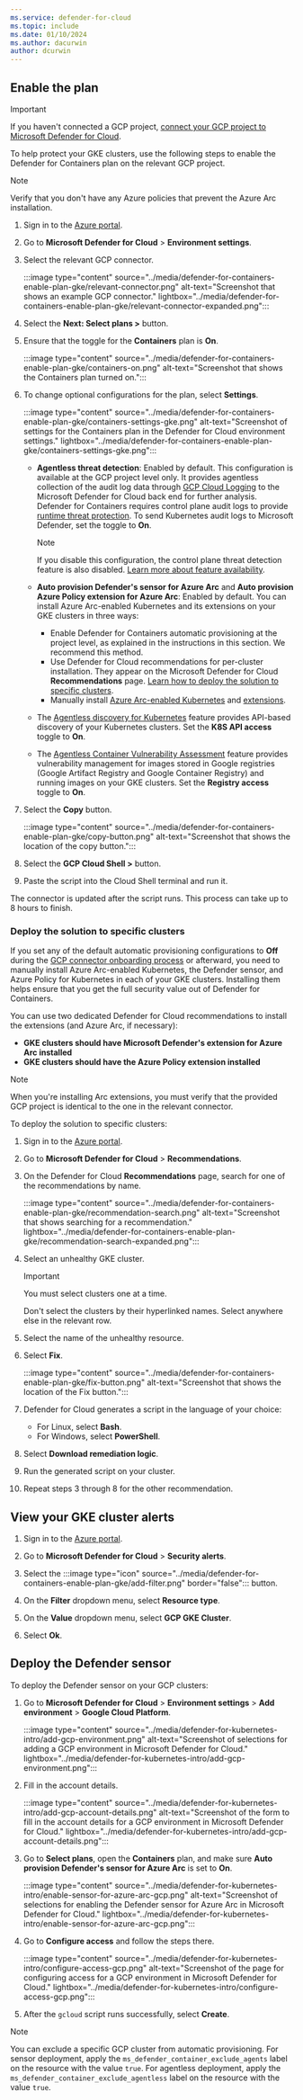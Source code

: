 ```yaml
---
ms.service: defender-for-cloud
ms.topic: include
ms.date: 01/10/2024
ms.author: dacurwin
author: dcurwin
---
```


## Enable the plan

> [!IMPORTANT]
> If you haven't connected a GCP project, [connect your GCP project to Microsoft Defender for Cloud](../tutorial-enable-container-gcp.md).

To help protect your GKE clusters, use the following steps to enable the Defender for Containers plan on the relevant GCP project.

> [!NOTE]
> Verify that you don't have any Azure policies that prevent the Azure Arc installation.

1. Sign in to the [Azure portal](https://portal.azure.com).

1. Go to **Microsoft Defender for Cloud** > **Environment settings**.

1. Select the relevant GCP connector.

    :::image type="content" source="../media/defender-for-containers-enable-plan-gke/relevant-connector.png" alt-text="Screenshot that shows an example GCP connector." lightbox="../media/defender-for-containers-enable-plan-gke/relevant-connector-expanded.png":::

1. Select the **Next: Select plans >** button.

1. Ensure that the toggle for the **Containers** plan is **On**.

    :::image type="content" source="../media/defender-for-containers-enable-plan-gke/containers-on.png" alt-text="Screenshot that shows the Containers plan turned on.":::

1. To change optional configurations for the plan, select **Settings**.

    :::image type="content" source="../media/defender-for-containers-enable-plan-gke/containers-settings-gke.png" alt-text="Screenshot of settings for the Containers plan in the Defender for Cloud environment settings." lightbox="../media/defender-for-containers-enable-plan-gke/containers-settings-gke.png":::

    - **Agentless threat detection**: Enabled by default. This configuration is available at the GCP project level only. It provides agentless collection of the audit log data through [GCP Cloud Logging](https://cloud.google.com/logging/) to the Microsoft Defender for Cloud back end for further analysis. Defender for Containers requires control plane audit logs to provide [runtime threat protection](../defender-for-containers-introduction.md#run-time-protection-for-kubernetes-nodes-and-clusters). To send Kubernetes audit logs to Microsoft Defender, set the toggle to **On**.

        > [!NOTE]
        > If you disable this configuration, the control plane threat detection feature is also disabled. [Learn more about feature availability](../supported-machines-endpoint-solutions-clouds-containers.md).

    - **Auto provision Defender's sensor for Azure Arc** and **Auto provision Azure Policy extension for Azure Arc**: Enabled by default. You can install Azure Arc-enabled Kubernetes and its extensions on your GKE clusters in three ways:
      - Enable Defender for Containers automatic provisioning at the project level, as explained in the instructions in this section. We recommend this method.
      - Use Defender for Cloud recommendations for per-cluster installation. They appear on the Microsoft Defender for Cloud **Recommendations** page. [Learn how to deploy the solution to specific clusters](../defender-for-containers-enable.md?tabs=defender-for-container-gke#deploy-the-solution-to-specific-clusters).
      - Manually install [Azure Arc-enabled Kubernetes](/azure/azure-arc/kubernetes/quickstart-connect-cluster) and [extensions](/azure/azure-arc/kubernetes/extensions).

    - The [Agentless discovery for Kubernetes](../defender-for-containers-architecture.md#how-does-agentless-discovery-for-kubernetes-in-gcp-work) feature provides API-based discovery of your Kubernetes clusters. Set the **K8S API access** toggle to **On**.
    - The [Agentless Container Vulnerability Assessment](../agentless-vulnerability-assessment-gcp.md) feature provides vulnerability management for images stored in Google registries (Google Artifact Registry and Google Container Registry) and running images on your GKE clusters. Set the **Registry access** toggle to **On**.

2. Select the **Copy** button.

    :::image type="content" source="../media/defender-for-containers-enable-plan-gke/copy-button.png" alt-text="Screenshot that shows the location of the copy button.":::

3. Select the **GCP Cloud Shell >** button.

4. Paste the script into the Cloud Shell terminal and run it.

The connector is updated after the script runs. This process can take up to 8 hours to finish.

### Deploy the solution to specific clusters

If you set any of the default automatic provisioning configurations to **Off** during the [GCP connector onboarding process](../quickstart-onboard-gcp.md#configure-the-defender-for-containers-plan) or afterward, you need to manually install Azure Arc-enabled Kubernetes, the Defender sensor, and Azure Policy for Kubernetes in each of your GKE clusters. Installing them helps ensure that you get the full security value out of Defender for Containers.

You can use two dedicated Defender for Cloud recommendations to install the extensions (and Azure Arc, if necessary):

- **GKE clusters should have Microsoft Defender's extension for Azure Arc installed**
- **GKE clusters should have the Azure Policy extension installed**

> [!NOTE]
> When you're installing Arc extensions, you must verify that the provided GCP project is identical to the one in the relevant connector.

To deploy the solution to specific clusters:

1. Sign in to the [Azure portal](https://portal.azure.com).

1. Go to **Microsoft Defender for Cloud** > **Recommendations**.

1. On the Defender for Cloud **Recommendations** page, search for one of the recommendations by name.

    :::image type="content" source="../media/defender-for-containers-enable-plan-gke/recommendation-search.png" alt-text="Screenshot that shows searching for a recommendation." lightbox="../media/defender-for-containers-enable-plan-gke/recommendation-search-expanded.png":::

1. Select an unhealthy GKE cluster.

    > [!IMPORTANT]
    > You must select clusters one at a time.
    >
    > Don't select the clusters by their hyperlinked names. Select anywhere else in the relevant row.

1. Select the name of the unhealthy resource.

1. Select **Fix**.

    :::image type="content" source="../media/defender-for-containers-enable-plan-gke/fix-button.png" alt-text="Screenshot that shows the location of the Fix button.":::

1. Defender for Cloud generates a script in the language of your choice:
    - For Linux, select **Bash**.
    - For Windows, select **PowerShell**.

1. Select **Download remediation logic**.

1. Run the generated script on your cluster.

1. Repeat steps 3 through 8 for the other recommendation.

## View your GKE cluster alerts

1. Sign in to the [Azure portal](https://portal.azure.com).

1. Go to **Microsoft Defender for Cloud** > **Security alerts**.

1. Select the :::image type="icon" source="../media/defender-for-containers-enable-plan-gke/add-filter.png" border="false"::: button.

1. On the **Filter** dropdown menu, select **Resource type**.

1. On the **Value** dropdown menu, select **GCP GKE Cluster**.

1. Select **Ok**.

## Deploy the Defender sensor

To deploy the Defender sensor on your GCP clusters:

1. Go to **Microsoft Defender for Cloud** > **Environment settings** > **Add environment** > **Google Cloud Platform**.

    :::image type="content" source="../media/defender-for-kubernetes-intro/add-gcp-environment.png" alt-text="Screenshot of selections for adding a GCP environment in Microsoft Defender for Cloud." lightbox="../media/defender-for-kubernetes-intro/add-gcp-environment.png":::

1. Fill in the account details.

    :::image type="content" source="../media/defender-for-kubernetes-intro/add-gcp-account-details.png" alt-text="Screenshot of the form to fill in the account details for a GCP environment in Microsoft Defender for Cloud." lightbox="../media/defender-for-kubernetes-intro/add-gcp-account-details.png":::

1. Go to **Select plans**, open the **Containers** plan, and make sure **Auto provision Defender's sensor for Azure Arc** is set to **On**.

    :::image type="content" source="../media/defender-for-kubernetes-intro/enable-sensor-for-azure-arc-gcp.png" alt-text="Screenshot of selections for enabling the Defender sensor for Azure Arc in Microsoft Defender for Cloud." lightbox="../media/defender-for-kubernetes-intro/enable-sensor-for-azure-arc-gcp.png":::

1. Go to **Configure access** and follow the steps there.

    :::image type="content" source="../media/defender-for-kubernetes-intro/configure-access-gcp.png" alt-text="Screenshot of the page for configuring access for a GCP environment in Microsoft Defender for Cloud." lightbox="../media/defender-for-kubernetes-intro/configure-access-gcp.png":::

1. After the `gcloud` script runs successfully, select **Create**.

> [!NOTE]
> You can exclude a specific GCP cluster from automatic provisioning. For sensor deployment, apply the `ms_defender_container_exclude_agents` label on the resource with the value `true`. For agentless deployment, apply the `ms_defender_container_exclude_agentless` label on the resource with the value `true`.
